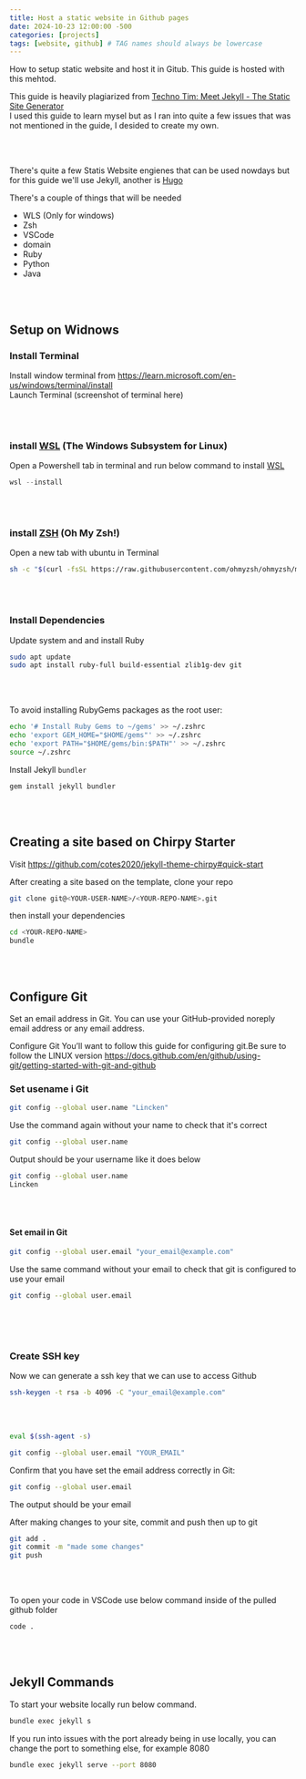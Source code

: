 ```yaml
---
title: Host a static website in Github pages
date: 2024-10-23 12:00:00 -500
categories: [projects]
tags: [website, github] # TAG names should always be lowercase
---
```


How to setup static website and host it in Gitub. This guide is hosted with this mehtod.

This guide is heavily plagiarized from [Techno Tim: Meet Jekyll - The Static Site Generator](https://technotim.live/posts/jekyll-docs-site/)  
 I used this guide to learn mysel but as I ran into quite a few issues that was not mentioned in the guide, I desided to create my own.

\
&nbsp;

There's quite a few Statis Website engienes that can be used nowdays but for this guide we'll use Jekyll, another is [Hugo](https://gohugo.io/)

There's a couple of things that will be needed

* WLS (Only for windows)
* Zsh
* VSCode
* domain
* Ruby
* Python
* Java

\
&nbsp;

## Setup on Widnows

### Install Terminal

Install window terminal from <https://learn.microsoft.com/en-us/windows/terminal/install>  
Launch Terminal (screenshot of terminal here)

\
&nbsp;

### install [WSL](https://learn.microsoft.com/en-us/windows/wsl/install) (The Windows Subsystem for Linux)

Open a Powershell tab in terminal and run below command to install [WSL](https://learn.microsoft.com/en-us/windows/wsl/install)

```powershell
wsl --install
```

\
&nbsp;

### install [ZSH](https://ohmyz.sh/#install) (Oh My Zsh!)

Open a new tab with ubuntu in Terminal

```bash
sh -c "$(curl -fsSL https://raw.githubusercontent.com/ohmyzsh/ohmyzsh/master/tools/install.sh)"
```

\
&nbsp;

### Install Dependencies

Update system and and install Ruby

```bash
sudo apt update
sudo apt install ruby-full build-essential zlib1g-dev git
```

\
&nbsp;

To avoid installing RubyGems packages as the root user:

```bash
echo '# Install Ruby Gems to ~/gems' >> ~/.zshrc
echo 'export GEM_HOME="$HOME/gems"' >> ~/.zshrc
echo 'export PATH="$HOME/gems/bin:$PATH"' >> ~/.zshrc
source ~/.zshrc
```

Install Jekyll `bundler`

```bash
gem install jekyll bundler

```

\
&nbsp;

## Creating a site based on Chirpy Starter

Visit <https://github.com/cotes2020/jekyll-theme-chirpy#quick-start>

After creating a site based on the template, clone your repo

```bash
git clone git@<YOUR-USER-NAME>/<YOUR-REPO-NAME>.git
```

then install your dependencies

```bash
cd <YOUR-REPO-NAME>
bundle
```

\
&nbsp;

## Configure Git

Set an email address in Git. You can use your GitHub-provided noreply email address or any email address.

Configure Git
You’ll want to follow this guide for configuring git.Be sure to follow the LINUX version
<https://docs.github.com/en/github/using-git/getting-started-with-git-and-github>

### Set usename i Git

```bash
git config --global user.name "Lincken"
```

Use the command again without your name to check that it's correct

```bash
git config --global user.name
```

Output should be your username like it does below

```bash
git config --global user.name
Lincken
```

\
&nbsp;

#### Set email in Git

```bash
git config --global user.email "your_email@example.com"
```

Use the same command without your email to check that git is configured to use your email

```bash
git config --global user.email
```

\
&nbsp;
\
&nbsp;

### Create SSH key

Now we can generate a ssh key that we can use to access Github

```bash
ssh-keygen -t rsa -b 4096 -C "your_email@example.com"
```

\
&nbsp;

```bash
eval $(ssh-agent -s)
```

```bash
git config --global user.email "YOUR_EMAIL"
```

Confirm that you have set the email address correctly in Git:

```bash
git config --global user.email
```

The output should be your email

After making changes to your site, commit and push then up to git

```bash
git add .
git commit -m "made some changes"
git push
```

\
&nbsp;

To open your code in VSCode use below command inside of the pulled github folder

```bash
code .
```

\
&nbsp;

## Jekyll Commands

To start your website locally run below command.

```bash
bundle exec jekyll s
```

If you run into issues with the port already being in use locally, you can change the port to something else, for example 8080

```bash
bundle exec jekyll serve --port 8080
```

<!--
cat ~/.ssh/id_rsa.pub.


## mac setup

Install rbenv and ruby-build:

zsh
Copy code
brew install rbenv
Initialize rbenv: Add the following to your ~/.zshrc to initialize rbenv automatically:

zsh
Copy code
eval "$(rbenv init -)"
Reload your shell to apply these changes:

zsh
Copy code
source ~/.zshrc
Install a New Version of Ruby: Now, install a new version of Ruby (e.g., 3.1.2) through rbenv:

zsh
Copy code
rbenv install 3.1.2
rbenv global 3.1.2
This will use your user directory, avoiding system-protected files.

Reinstall Bundler and Jekyll: With the new Ruby version set up, reinstall Bundler and Jekyll without sudo:

zsh
Copy code
gem install bundler jekyll
Run bundle install in Your Project: Finally, in your project directory:

zsh
Copy code
bundle install

> TEST TEST TEST `_tabs/about.md`{: .filepath } and it will show up on this page.
{: .prompt-tip }

GoodToKnow  
Write names of posts like this, YYYY-MM-DD-Name of post.  
If the date is in the future, the post won't show up until then.
To add local Images, place them in root assets folder, recomendation under a new folder called images. Not in the Site>Assets folder!
That folder is just for when it has built the website, if placing anything directly there is will disaperare when it builds the website.

Java and Python is nessesary.
-->